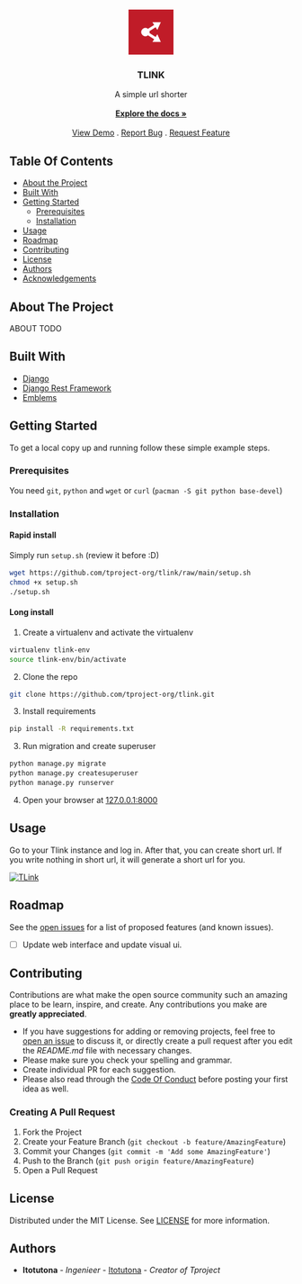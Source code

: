 <br/>
<p align="center">
  <a href="https://github.com/tproject-org/tlink">
    <img src="https://raw.githubusercontent.com/tproject-org/tlink/main/brands/logo_square.png" alt="Logo" width="80" height="80">
  </a>

  <h3 align="center">TLINK</h3>

  <p align="center">
    A simple url shorter
    <br/>
    <br/>
    <a href="https://github.com/tproject-org/tlink"><strong>Explore the docs »</strong></a>
    <br/>
    <br/>
    <a href="https://github.com/tproject-org/tlink">View Demo</a>
    .
    <a href="https://github.com/tproject-org/tlink/issues">Report Bug</a>
    .
    <a href="https://github.com/tproject-org/tlink/issues">Request Feature</a>
  </p>
</p>



## Table Of Contents

* [About the Project](#about-the-project)
* [Built With](#built-with)
* [Getting Started](#getting-started)
  * [Prerequisites](#prerequisites)
  * [Installation](#installation)
* [Usage](#usage)
* [Roadmap](#roadmap)
* [Contributing](#contributing)
* [License](#license)
* [Authors](#authors)
* [Acknowledgements](#acknowledgements)

## About The Project

ABOUT TODO

## Built With



* [Django](https://djangoproject.com)
* [Django Rest Framework](https://django-rest-framework.org)
* [Emblems](https://apps.gnome.org/app/org.gnome.design.Emblem/)

## Getting Started

To get a local copy up and running follow these simple example steps.

### Prerequisites

You need `git`, `python` and `wget` or  `curl` (`pacman -S git python base-devel`)

### Installation

#### Rapid install

Simply run `setup.sh` (review it before :D)

```sh
wget https://github.com/tproject-org/tlink/raw/main/setup.sh
chmod +x setup.sh
./setup.sh
```

#### Long install

1. Create a virtualenv and activate the virtualenv

```sh
virtualenv tlink-env
source tlink-env/bin/activate
```

2. Clone the repo

```sh
git clone https://github.com/tproject-org/tlink.git
```

3. Install requirements

```sh
pip install -R requirements.txt
```

3. Run migration and create superuser

```sh
python manage.py migrate
python manage.py createsuperuser
python manage.py runserver
```

4. Open your browser at [127.0.0.1:8000](http://127.0.0.1:8000)



## Usage

Go to your Tlink instance and log in. After that, you can create short url. If you write nothing in short url, it will generate a short url for you.

[![TLink](https://res.cloudinary.com/marcomontalbano/image/upload/v1648653611/video_to_markdown/images/youtube--K8UDp0iySm8-c05b58ac6eb4c4700831b2b3070cd403.jpg)](https://youtu.be/K8UDp0iySm8 "TLink")

## Roadmap

See the [open issues](https://github.com/tproject-org/tlink/issues) for a list of proposed features (and known issues).

- [ ] Update web interface and update visual ui.

## Contributing

Contributions are what make the open source community such an amazing place to be learn, inspire, and create. Any contributions you make are **greatly appreciated**.
* If you have suggestions for adding or removing projects, feel free to [open an issue](https://github.com/tproject-org/tlink/issues/new) to discuss it, or directly create a pull request after you edit the *README.md* file with necessary changes.
* Please make sure you check your spelling and grammar.
* Create individual PR for each suggestion.
* Please also read through the [Code Of Conduct](https://github.com/tproject-org/tlink/blob/main/CODE_OF_CONDUCT.md) before posting your first idea as well.

### Creating A Pull Request

1. Fork the Project
2. Create your Feature Branch (`git checkout -b feature/AmazingFeature`)
3. Commit your Changes (`git commit -m 'Add some AmazingFeature'`)
4. Push to the Branch (`git push origin feature/AmazingFeature`)
5. Open a Pull Request

## License

Distributed under the MIT License. See [LICENSE](https://github.com/tproject-org/tlink/blob/main/LICENSE.md) for more information.

## Authors

* **Itotutona** - *Ingenieer* - [Itotutona](https://github.com/itotutona) - *Creator of Tproject*

